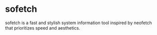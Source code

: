 # sofetch
sofetch is a fast and stylish system information tool inspired by neofetch that prioritizes speed and aesthetics.
